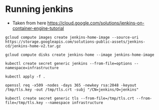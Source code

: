 
# Running jenkins
- Taken from here https://cloud.google.com/solutions/jenkins-on-container-engine-tutorial

```
gcloud compute images create jenkins-home-image --source-uri https://storage.googleapis.com/solutions-public-assets/jenkins-cd/jenkins-home-v2.tar.gz

gcloud compute disks create jenkins-home --image jenkins-home-image

kubectl create secret generic jenkins --from-file=options --namespace=infrastructure

kubectl apply -f .

openssl req -x509 -nodes -days 365 -newkey rsa:2048 -keyout /tmp/tls.key -out /tmp/tls.crt -subj "/CN=jenkins/O=jenkins"

kubectl create secret generic tls --from-file=/tmp/tls.crt --from-file=/tmp/tls.key --namespace infrastructure
```